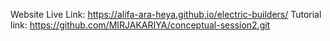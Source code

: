 Website Live Link:  https://alifa-ara-heya.github.io/electric-builders/
Tutorial link: https://github.com/MIRJAKARIYA/conceptual-session2.git
